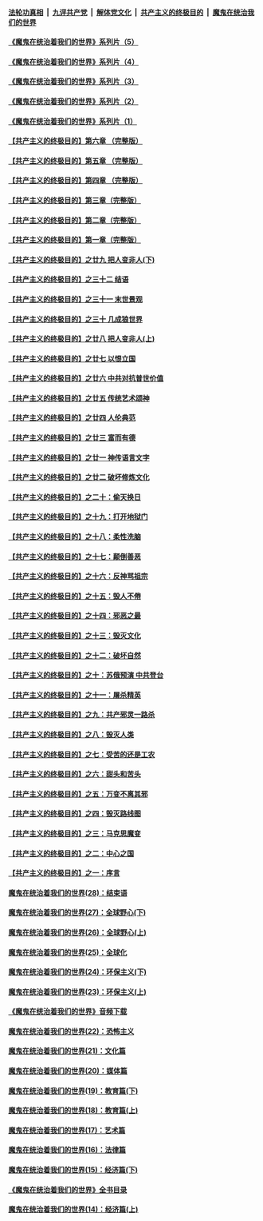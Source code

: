 ####  [法轮功真相](../../../../basic/blob/master/README.md?t=07270902) &nbsp;|&nbsp; [九评共产党](../../../../9ping.md/blob/master/README.md?t=07270902) &nbsp;|&nbsp; [解体党文化](../../../../jtdwh.md/blob/master/README.md?t=07270902)  &nbsp;|&nbsp; [共产主义的终极目的](../../../../gczydzjmd.md/blob/master/README.md?t=07270902) &nbsp;|&nbsp; [魔鬼在统治我们的世界](../../../../mgztzwmdsj.md/blob/master/README.md?t=07270902) 

#### [《魔鬼在统治着我们的世界》系列片（5）](../pages/nsc422/n12281419.md?t=07270902) 

#### [《魔鬼在统治着我们的世界》系列片（4）](../pages/nsc422/n12274024.md?t=07270902) 

#### [《魔鬼在统治着我们的世界》系列片（3）](../pages/nsc422/n12271322.md?t=07270902) 

#### [《魔鬼在统治着我们的世界》系列片（2）](../pages/nsc422/n12269049.md?t=07270902) 

#### [《魔鬼在统治着我们的世界》系列片（1）](../pages/nsc422/n12267575.md?t=07270902) 

#### [【共产主义的终极目的】第六章 （完整版）](../pages/nsc422/n11428913.md?t=07270902) 

#### [【共产主义的终极目的】第五章 （完整版）](../pages/nsc422/n11428912.md?t=07270902) 

#### [【共产主义的终极目的】第四章 （完整版）](../pages/nsc422/n11428907.md?t=07270902) 

#### [【共产主义的终极目的】第三章（完整版）](../pages/nsc422/n11428848.md?t=07270902) 

#### [【共产主义的终极目的】第二章（完整版）](../pages/nsc422/n11428831.md?t=07270902) 

#### [【共产主义的终极目的】第一章（完整版）](../pages/nsc422/n11417651.md?t=07270902) 

#### [【共产主义的终极目的】之廿九 把人变非人(下)](../pages/nsc422/n11344140.md?t=07270902) 

#### [【共产主义的终极目的】之三十二 结语](../pages/nsc422/n11360535.md?t=07270902) 

#### [【共产主义的终极目的】之三十一 末世景观](../pages/nsc422/n11351129.md?t=07270902) 

#### [【共产主义的终极目的】之三十 几成狼世界](../pages/nsc422/n11348280.md?t=07270902) 

#### [【共产主义的终极目的】之廿八 把人变非人(上)](../pages/nsc422/n11340492.md?t=07270902) 

#### [【共产主义的终极目的】之廿七 以恨立国](../pages/nsc422/n11336944.md?t=07270902) 

#### [【共产主义的终极目的】之廿六 中共对抗普世价值](../pages/nsc422/n11324785.md?t=07270902) 

#### [【共产主义的终极目的】之廿五 传统艺术颂神](../pages/nsc422/n11296396.md?t=07270902) 

#### [【共产主义的终极目的】之廿四 人伦典范](../pages/nsc422/n11296397.md?t=07270902) 

#### [【共产主义的终极目的】之廿三 富而有德](../pages/nsc422/n11283598.md?t=07270902) 

#### [【共产主义的终极目的】之廿一 神传语言文字](../pages/nsc422/n11263265.md?t=07270902) 

#### [【共产主义的终极目的】之廿二 破坏修炼文化](../pages/nsc422/n11245728.md?t=07270902) 

#### [【共产主义的终极目的】之二十：偷天换日](../pages/nsc422/n11238846.md?t=07270902) 

#### [【共产主义的终极目的】之十九：打开地狱门](../pages/nsc422/n11206376.md?t=07270902) 

#### [【共产主义的终极目的】之十八：柔性洗脑](../pages/nsc422/n11199994.md?t=07270902) 

#### [【共产主义的终极目的】之十七：颠倒善恶](../pages/nsc422/n11179782.md?t=07270902) 

#### [【共产主义的终极目的】之十六：反神骂祖宗](../pages/nsc422/n11166798.md?t=07270902) 

#### [【共产主义的终极目的】之十五：毁人不倦](../pages/nsc422/n11166792.md?t=07270902) 

#### [【共产主义的终极目的】之十四：邪恶之最](../pages/nsc422/n11150249.md?t=07270902) 

#### [【共产主义的终极目的】之十三：毁灭文化](../pages/nsc422/n11135227.md?t=07270902) 

#### [【共产主义的终极目的】之十二：破坏自然](../pages/nsc422/n11135214.md?t=07270902) 

#### [【共产主义的终极目的】之十：苏俄预演 中共登台](../pages/nsc422/n11118424.md?t=07270902) 

#### [【共产主义的终极目的】之十一：屠杀精英](../pages/nsc422/n11118442.md?t=07270902) 

#### [【共产主义的终极目的】之九：共产邪灵一路杀](../pages/nsc422/n11114139.md?t=07270902) 

#### [【共产主义的终极目的】之八：毁灭人类](../pages/nsc422/n11108503.md?t=07270902) 

#### [【共产主义的终极目的】之七：受苦的还是工农](../pages/nsc422/n11101809.md?t=07270902) 

#### [【共产主义的终极目的】之六：甜头和苦头](../pages/nsc422/n11096971.md?t=07270902) 

#### [【共产主义的终极目的】之五：万变不离其邪](../pages/nsc422/n11091285.md?t=07270902) 

#### [【共产主义的终极目的】之四：毁灭路线图](../pages/nsc422/n11086284.md?t=07270902) 

#### [【共产主义的终极目的】之三：马克思魔变](../pages/nsc422/n11061941.md?t=07270902) 

#### [【共产主义的终极目的】之二：中心之国](../pages/nsc422/n11047728.md?t=07270902) 

#### [【共产主义的终极目的】之一：序言](../pages/nsc422/n11086077.md?t=07270902) 

#### [魔鬼在统治着我们的世界(28)：结束语](../pages/nsc422/n10936246.md?t=07270902) 

#### [魔鬼在统治着我们的世界(27)：全球野心(下)](../pages/nsc422/n10928319.md?t=07270902) 

#### [魔鬼在统治着我们的世界(26)：全球野心(上)](../pages/nsc422/n10900318.md?t=07270902) 

#### [魔鬼在统治着我们的世界(25)：全球化](../pages/nsc422/n10788205.md?t=07270902) 

#### [魔鬼在统治着我们的世界(24)：环保主义(下)](../pages/nsc422/n10695307.md?t=07270902) 

#### [魔鬼在统治着我们的世界(23)：环保主义(上)](../pages/nsc422/n10688613.md?t=07270902) 

#### [《魔鬼在统治着我们的世界》音频下载](../pages/nsc422/n10635553.md?t=07270902) 

#### [魔鬼在统治着我们的世界(22)：恐怖主义](../pages/nsc422/n10614727.md?t=07270902) 

#### [魔鬼在统治着我们的世界(21)：文化篇](../pages/nsc422/n10597706.md?t=07270902) 

#### [魔鬼在统治着我们的世界(20)：媒体篇](../pages/nsc422/n10586579.md?t=07270902) 

#### [魔鬼在统治着我们的世界(19)：教育篇(下)](../pages/nsc422/n10564808.md?t=07270902) 

#### [魔鬼在统治着我们的世界(18)：教育篇(上)](../pages/nsc422/n10526970.md?t=07270902) 

#### [魔鬼在统治着我们的世界(17)：艺术篇](../pages/nsc422/n10499093.md?t=07270902) 

#### [魔鬼在统治着我们的世界(16)：法律篇](../pages/nsc422/n10485969.md?t=07270902) 

#### [魔鬼在统治着我们的世界(15)：经济篇(下)](../pages/nsc422/n10469975.md?t=07270902) 

#### [《魔鬼在统治着我们的世界》全书目录](../pages/nsc422/n10464261.md?t=07270902) 

#### [魔鬼在统治着我们的世界(14)：经济篇(上)](../pages/nsc422/n10457370.md?t=07270902) 

